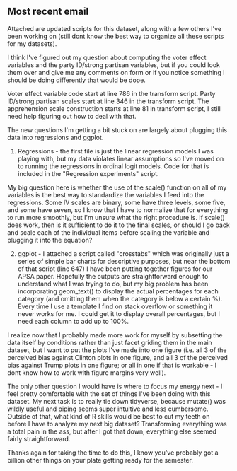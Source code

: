 ## Most recent email

Attached are updated scripts for this dataset, along with a few others
I've been working on (still dont know the best way to organize all
these scripts for my datasets).

I think I've figured out my question about computing the voter effect
variables and the party ID/strong partisan variables, but if you could
look them over and give me any comments on form or if you notice
something I should be doing differently that would be dope.

Voter effect variable code start at line 786 in the transform script.
Party ID/strong.partisan scales start at line 346 in the transform
script.  The apprehension scale construction starts at line 81 in
transform script, I still need help figuring out how to deal with
that.

The new questions I'm getting a bit stuck on are largely about
plugging this data into regressions and ggplot.

1) Regressions - the first file is just the linear regression models I
was playing with, but my data violates linear assumptions so I've
moved on to running the regressions in ordinal logit models.  Code for
that is included in the "Regression experiments" script.

My big question here is whether the use of the scale() function on all
of my variables is the best way to standardize the variables I feed
into the regressions. Some IV scales are binary, some have three
levels, some five, and some have seven, so I know that I have to
normalize that for everything to run more smoothly, but I'm unsure
what the right procedure is.  If scale() does work, then is it
sufficient to do it to the final scales, or should I go back and scale
each of the individual items before scaling the variable and plugging
it into the equation?

2) ggplot - I attached a script called "crosstabs" which was
originally just a series of simple bar charts for descriptive
purposes, but near the bottom of that script (line 647) I have been
putting together figures for our APSA paper. Hopefully the outputs are
straightforward enough to understand what I was trying to do, but my
big problem has been incorporating geom_text() to display the actual
percentages for each category (and omitting them when the category is
below a certain %).  Every time I use a template I find on stack
overflow or something it never works for me. I could get it to display
overall percentages, but I need each column to add up to 100%.

I realize now that I probably made more work for myself by subsetting
the data itself by conditions rather than just facet griding them in
the main dataset, but I want to put the plots I've made into one
figure (i.e. all 3 of the perceived bias against Clinton plots in one
figure, and all 3 of the perceived bias against Trump plots in one
figure; or all in one if that is workable - I dont know how to work
with figure margins very well).

The only other question I would have is where to focus my energy
next - I feel pretty comfortable with the set of things I've been
doing with this dataset.  My next task is to really tie down
tidyverse, because mutate() was wildly useful and piping seems super
intuitive and less cumbersome.  Outside of that, what kind of R skills
would be best to cut my teeth on before I have to analyze my next big
dataset? Transforming everything was a total pain in the ass, but
after I got that down, everything else seemed fairly straightforward.

Thanks again for taking the time to do this, I know you've probably
got a billion other things on your plate getting ready for the
semester.

